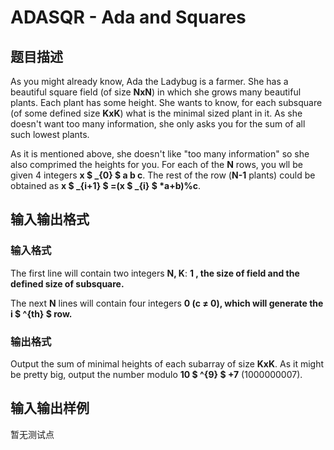 # ADASQR - Ada and Squares

## 题目描述

As you might already know, Ada the Ladybug is a farmer. She has a beautiful square field (of size **NxN**) in which she grows many beautiful plants. Each plant has some height. She wants to know, for each subsquare (of some defined size **KxK**) what is the minimal sized plant in it. As she doesn't want too many information, she only asks you for the sum of all such lowest plants.

As it is mentioned above, she doesn't like "too many information" so she also comprimed the heights for you. For each of the **N** rows, you wll be given 4 integers **x $ _{0} $ a b c**. The rest of the row (**N-1** plants) could be obtained as **x $ _{i+1} $ =(x $ _{i} $ \*a+b)%c**.

## 输入输出格式

### 输入格式

The first line will contain two integers **N, K**: **1 , the size of field and the defined size of subsquare.**

The next **N** lines will contain four integers **0 (**c ≠ 0**), which will generate the **i $ ^{th} $** row.**

### 输出格式

Output the sum of minimal heights of each subarray of size **KxK**. As it might be pretty big, output the number modulo **10 $ ^{9} $ +7** (1000000007).

## 输入输出样例

暂无测试点

